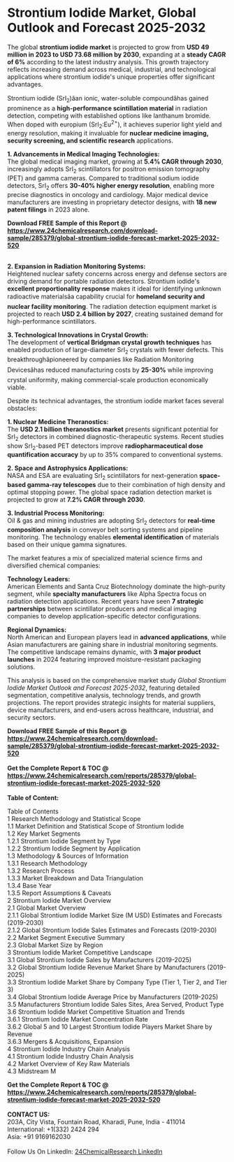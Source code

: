 <h1>Strontium Iodide Market, Global Outlook and Forecast 2025-2032</h1><p>The global <strong>strontium iodide market</strong> is projected to grow from <strong>USD 49 million in 2023 to USD 73.68 million by 2030</strong>, expanding at a <strong>steady CAGR of 6%</strong> according to the latest industry analysis. This growth trajectory reflects increasing demand across medical, industrial, and technological applications where strontium iodide's unique properties offer significant advantages.</p><p>Strontium iodide (SrI<sub>2</sub>)âan ionic, water-soluble compoundâhas gained prominence as a <strong>high-performance scintillation material</strong> in radiation detection, competing with established options like lanthanum bromide. When doped with europium (SrI<sub>2</sub>:Eu<sup>2+</sup>), it achieves superior light yield and energy resolution, making it invaluable for <strong>nuclear medicine imaging, security screening, and scientific research</strong> applications.</p><p><strong>1. Advancements in Medical Imaging Technologies:</strong><br>
The global medical imaging market, growing at <strong>5.4% CAGR through 2030</strong>, increasingly adopts SrI<sub>2</sub> scintillators for positron emission tomography (PET) and gamma cameras. Compared to traditional sodium iodide detectors, SrI<sub>2</sub> offers <strong>30-40% higher energy resolution</strong>, enabling more precise diagnostics in oncology and cardiology. Major medical device manufacturers are investing in proprietary detector designs, with <strong>18 new patent filings</strong> in 2023 alone.</p><div><b>Download FREE Sample of this Report @ 
            <a href="https://www.24chemicalresearch.com/download-sample/285379/global-strontium-iodide-forecast-market-2025-2032-520">
            https://www.24chemicalresearch.com/download-sample/285379/global-strontium-iodide-forecast-market-2025-2032-520</a></b></div><br><p><strong>2. Expansion in Radiation Monitoring Systems:</strong><br>
Heightened nuclear safety concerns across energy and defense sectors are driving demand for portable radiation detectors. Strontium iodide's <strong>excellent proportionality response</strong> makes it ideal for identifying unknown radioactive materialsâa capability crucial for <strong>homeland security and nuclear facility monitoring</strong>. The radiation detection equipment market is projected to reach <strong>USD 2.4 billion by 2027</strong>, creating sustained demand for high-performance scintillators.</p><p><strong>3. Technological Innovations in Crystal Growth:</strong><br>
The development of <strong>vertical Bridgman crystal growth techniques</strong> has enabled production of large-diameter SrI<sub>2</sub> crystals with fewer defects. This breakthroughâpioneered by companies like Radiation Monitoring Devicesâhas reduced manufacturing costs by <strong>25-30%</strong> while improving crystal uniformity, making commercial-scale production economically viable.</p><p>Despite its technical advantages, the strontium iodide market faces several obstacles:</p><p><strong>1. Nuclear Medicine Theranostics:</strong><br>
The <strong>USD 2.1 billion theranostics market</strong> presents significant potential for SrI<sub>2</sub> detectors in combined diagnostic-therapeutic systems. Recent studies show SrI<sub>2</sub>-based PET detectors improve <strong>radiopharmaceutical dose quantification accuracy</strong> by up to 35% compared to conventional systems.</p><p><strong>2. Space and Astrophysics Applications:</strong><br>
NASA and ESA are evaluating SrI<sub>2</sub> scintillators for next-generation <strong>space-based gamma-ray telescopes</strong> due to their combination of high density and optimal stopping power. The global space radiation detection market is projected to grow at <strong>7.2% CAGR through 2030</strong>.</p><p><strong>3. Industrial Process Monitoring:</strong><br>
Oil &amp; gas and mining industries are adopting SrI<sub>2</sub> detectors for <strong>real-time composition analysis</strong> in conveyor belt sorting systems and pipeline monitoring. The technology enables <strong>elemental identification</strong> of materials based on their unique gamma signatures.</p><p>The market features a mix of specialized material science firms and diversified chemical companies:</p><p><strong>Technology Leaders:</strong><br>
American Elements and Santa Cruz Biotechnology dominate the high-purity segment, while <strong>specialty manufacturers</strong> like Alpha Spectra focus on radiation detection applications. Recent years have seen <strong>7 strategic partnerships</strong> between scintillator producers and medical imaging companies to develop application-specific detector configurations.</p><p><strong>Regional Dynamics:</strong><br>
North American and European players lead in <strong>advanced applications</strong>, while Asian manufacturers are gaining share in industrial monitoring segments. The competitive landscape remains dynamic, with <strong>3 major product launches</strong> in 2024 featuring improved moisture-resistant packaging solutions.</p><p>This analysis is based on the comprehensive market study <em>Global Strontium Iodide Market Outlook and Forecast 2025-2032</em>, featuring detailed segmentation, competitive analysis, technology trends, and growth projections. The report provides strategic insights for material suppliers, device manufacturers, and end-users across healthcare, industrial, and security sectors.</p><div><b>Download FREE Sample of this Report @ 
            <a href="https://www.24chemicalresearch.com/download-sample/285379/global-strontium-iodide-forecast-market-2025-2032-520">
            https://www.24chemicalresearch.com/download-sample/285379/global-strontium-iodide-forecast-market-2025-2032-520</a></b></div><br><div><b>Get the Complete Report & TOC @ 
            <a href="https://www.24chemicalresearch.com/reports/285379/global-strontium-iodide-forecast-market-2025-2032-520">
            https://www.24chemicalresearch.com/reports/285379/global-strontium-iodide-forecast-market-2025-2032-520</a></b></div><br>
            <b>Table of Content:</b><p>Table of Contents<br />
1 Research Methodology and Statistical Scope<br />
1.1 Market Definition and Statistical Scope of Strontium Iodide<br />
1.2 Key Market Segments<br />
1.2.1 Strontium Iodide Segment by Type<br />
1.2.2 Strontium Iodide Segment by Application<br />
1.3 Methodology & Sources of Information<br />
1.3.1 Research Methodology<br />
1.3.2 Research Process<br />
1.3.3 Market Breakdown and Data Triangulation<br />
1.3.4 Base Year<br />
1.3.5 Report Assumptions & Caveats<br />
2 Strontium Iodide Market Overview<br />
2.1 Global Market Overview<br />
2.1.1 Global Strontium Iodide Market Size (M USD) Estimates and Forecasts (2019-2030)<br />
2.1.2 Global Strontium Iodide Sales Estimates and Forecasts (2019-2030)<br />
2.2 Market Segment Executive Summary<br />
2.3 Global Market Size by Region<br />
3 Strontium Iodide Market Competitive Landscape<br />
3.1 Global Strontium Iodide Sales by Manufacturers (2019-2025)<br />
3.2 Global Strontium Iodide Revenue Market Share by Manufacturers (2019-2025)<br />
3.3 Strontium Iodide Market Share by Company Type (Tier 1, Tier 2, and Tier 3)<br />
3.4 Global Strontium Iodide Average Price by Manufacturers (2019-2025)<br />
3.5 Manufacturers Strontium Iodide Sales Sites, Area Served, Product Type<br />
3.6 Strontium Iodide Market Competitive Situation and Trends<br />
3.6.1 Strontium Iodide Market Concentration Rate<br />
3.6.2 Global 5 and 10 Largest Strontium Iodide Players Market Share by Revenue<br />
3.6.3 Mergers & Acquisitions, Expansion<br />
4 Strontium Iodide Industry Chain Analysis<br />
4.1 Strontium Iodide Industry Chain Analysis<br />
4.2 Market Overview of Key Raw Materials<br />
4.3 Midstream M</p><div><b>Get the Complete Report & TOC @ 
            <a href="https://www.24chemicalresearch.com/reports/285379/global-strontium-iodide-forecast-market-2025-2032-520">
            https://www.24chemicalresearch.com/reports/285379/global-strontium-iodide-forecast-market-2025-2032-520</a></b></div><br><b>CONTACT US:</b><br>
            203A, City Vista, Fountain Road, Kharadi, Pune, India - 411014<br>
            International: +1(332) 2424 294<br>
            Asia: +91 9169162030 <br><br>
            Follow Us On LinkedIn: <a href="https://www.linkedin.com/company/24chemicalresearch/">24ChemicalResearch LinkedIn</a>